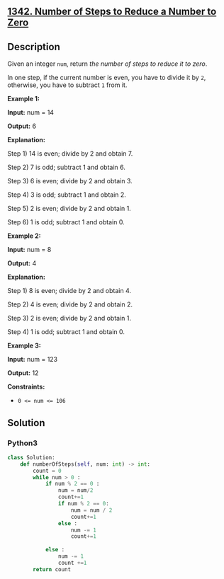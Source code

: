 ## [1342. Number of Steps to Reduce a Number to Zero](https://leetcode.com/problems/number-of-steps-to-reduce-a-number-to-zero/)

## Description

Given an integer  `num`, return  _the number of steps to reduce it to zero_.

In one step, if the current number is even, you have to divide it by  `2`, otherwise, you have to subtract  `1`  from it.

**Example 1:**

**Input:** num = 14

**Output:** 6

**Explanation:** 

Step 1) 14 is even; divide by 2 and obtain 7. 

Step 2) 7 is odd; subtract 1 and obtain 6.

Step 3) 6 is even; divide by 2 and obtain 3. 

Step 4) 3 is odd; subtract 1 and obtain 2.

Step 5) 2 is even; divide by 2 and obtain 1.

Step 6) 1 is odd; subtract 1 and obtain 0.


**Example 2:**

**Input:** num = 8

**Output:** 4

**Explanation:** 

Step 1) 8 is even; divide by 2 and obtain 4. 

Step 2) 4 is even; divide by 2 and obtain 2. 

Step 3) 2 is even; divide by 2 and obtain 1. 

Step 4) 1 is odd; subtract 1 and obtain 0.


**Example 3:**

**Input:** num = 123

**Output:** 12


**Constraints:**

-   `0 <= num <= 106`

## Solution

<!-- tabs:start -->

### **Python3**

```python
class Solution:
    def numberOfSteps(self, num: int) -> int:
        count = 0
        while num > 0 :
            if num % 2 == 0 :
                num = num/2
                count+=1
                if num % 2 == 0:
                    num = num / 2
                    count+=1
                else :
                    num -= 1
                    count+=1
            
            else :
                num -= 1
                count +=1
        return count
```
